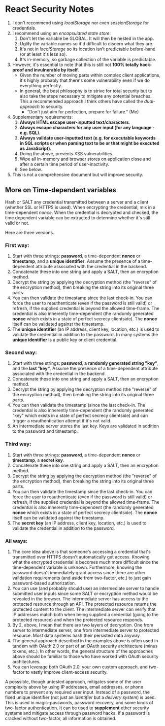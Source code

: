 # React Security Notes

1. I don't recommend using *localStorage* nor even *sessionStorage* for credentials.
1. I recommend using an *encapsulated state store*:
   1. Don't let the variable be GLOBAL. It will then be nested in the app.
   1. Uglify the variable names so it'd difficult to discern what they are.
   1. It's not in *localStorage* so its location isn't predictable before-hand (or at least it's less so).
   1. It's in-memory, so garbage collection of the variable is predictable.
1. However, it's essential to note that this is still not **100% totally hack-proof and invulnerable by itself**. 
   * Given the number of moving parts within complex client applications, it's highly probably that there's some vulnerability even if we do everything perfectly. 
   * In general, the best philosophy is to strive for total security but to also take the steps necessary to mitigate any potential breaches. This a recommended approach I think others have called the *dual-approach* to security. 
     *  "Don't just aim for perfection, prepare for failure." (Me)
1. Supplementary requirements:
   1. **Always HTML escape user-inputted text/characters**. 
   1. **Always escape characters for any user input (for any language - e.g. SQL)**.
   1. **Always validate user-inputted text (e.g. for executable keywords in SQL scripts or when parsing text to be or that might be executed as JavaScript)**.
   1. Doing the above, prevents XSS vulnerabilities.
   1. Wipe all in-memory and browser stores on application close and after a certain time period of user-inactivity.
   1. See below.
1. This is not a comprehensive document but will improve security.


## More on Time-dependent variables

Hash or SALT any credential transmitted between a server and a client (whether SSL or HTTPS is used). When encrypting the credential, mix in a time-dependent *nonce*. When the credential is decrypted and checked, the time dependent variable can be extracted to determine whether it's still valid or not.

Here are three versions.

### First way:

1. Start with three strings: **password**, a time-dependent **nonce** or **timestamp**, and a **unique identifier**. Assume the presence of a time-dependent attribute associated with the credential in the backend.
1. Concatenate these into one string and apply a SALT, then an encryption method.
1. Decrypt the string by applying the decryption method (the "reverse" of the encryption method), then breaking the string into its original three parts. 
1. You can then validate the timestamp since the last check-in. You can force the user to reauthenticate (even if the password is still valid) or refresh, if the supplied credential is beyond the allowed time-frame. The credential is also inherently time-dependent (the randomly generated **nonce** which exists in a state of perfect secrecy clientside). The **nonce** itself can be validated against the timestamp.
1. The **unique identifier** (an IP address, client key, location, etc.) is used to validate the credential in addition to the password. In many systems the **unique identifier** is a public key or client credential.

### Second way:

1. Start with three strings: **password**, a **randomly generated string "key"**, and the **last "key"**. Assume the presence of a time-dependent attribute associated with the credential in the backend.
1. Concatenate these into one string and apply a SALT, then an encryption method.
1. Decrypt the string by applying the decryption method (the "reverse" of the encryption method), then breaking the string into its original three parts. 
1. You can then validate the timestamp (since the last check-in. The credential is also inherently time-dependent (the randomly generated "key" which exists in a state of perfect secrecy clientside) and can trigger a reauthentication attempt if it's not valid. 
1. An intermediate server stores the last key. Keys are validated in addition to the password and timestamp.

### Third way:

1. Start with three strings: **password**, a time-dependent **nonce** or **timestamp**, a **secret key**. 
1. Concatenate these into one string and apply a SALT, then an encryption method.
1. Decrypt the string by applying the decryption method (the "reverse" of the encryption method), then breaking the string into its original three parts. 
1. You can then validate the timestamp since the last check-in. You can force the user to reauthenticate (even if the password is still valid) or refresh, if the supplied credential is beyond the allowed time-frame. The credential is also inherently time-dependent (the randomly generated **nonce** which exists in a state of perfect secrecy clientside). The **nonce** itself can be validated against the timestamp.
1. The **secret key** (an IP address, client key, location, etc.) is used to validate the credential in addition to the password. 

### All ways:

1. The core idea above is that someone's accessing a credential that's transmitted over HTTPS doesn't automatically get access. Knowing what the encrypted credential is becomes much more difficult since the time-dependent variable is unknown. Furthermore, knowing the password doesn't immediately grant access since there are other validation requirements (and aside from two-factor, etc.) to just gain password-based authorization.
1. You can use (and probably should use) an intermediate server to handle submitted user inputs since some SALT or encryption method would be revealed in the browser. The intermediate server has access to the protected resource through an API. The protected resource returns the protected content to the client. The intermediate server can verify that IP addresses match both when being supplied a credential (going to the protected resource) and when the protected resource responds.
1. By 2, above, I mean that there are two layers of decryption. One from server to intermediate server, one from intermediate server to protected resource. Most data systems hash their persisted data anyway. 
1. The general approach described in the examples above is often used in tandem with OAuth 2.0 or part of an OAuth security architecture (minus tokens, etc.). In other words, the general structure of the approaches above should be familiar to those who have worked with OAuth security architectures.
1. You can leverage both OAuth 2.0, your own custom approach, and two-factor to vastly improve client-access security.

A posssible, though untested approach, mitigates some of the user complexity above by using IP addresses, email addresses, or phone numbers to prevent any required user input. Instead of a password, the fixed unique identifier (not just an *identifier* but a *delivery system*) is used. This is used in magic-passwords, password recovery, and some kinds of two-factor authentication. It can be used to **supplement** other security systems and mitigate access through password hacks. If a password is cracked without two-factor, all information is obtained. 